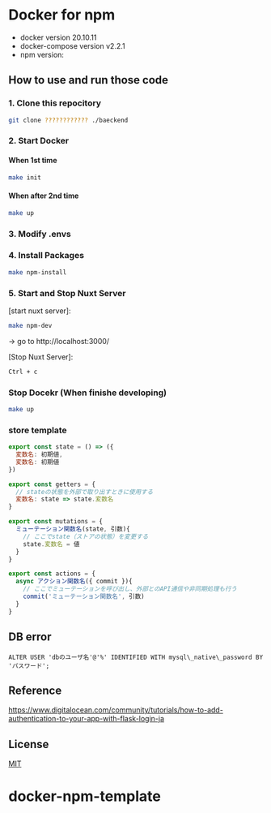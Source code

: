 # Docker for npm

- docker version 20.10.11
- docker-compose version v2.2.1
- npm version:

## How to use and run those code

### 1. Clone this repocitory
```bash
git clone ???????????? ./baeckend

```

### 2. Start Docker

#### When 1st time
```bash
make init
```

#### When after 2nd time
```bash
make up
```

### 3. Modify .envs


### 4. Install Packages
```bash
make npm-install
```

### 5. Start and Stop Nuxt Server

[start nuxt server]:

```bash
make npm-dev
```
-> go to http://localhost:3000/

[Stop Nuxt Server]:

```bash
Ctrl + c
```

### Stop Docekr (When finishe developing)
```bash
make up
```

### store template
```js
export const state = () => ({
  変数名: 初期値,
  変数名: 初期値
})

export const getters = {
  // stateの状態を外部で取り出すときに使用する
  変数名: state => state.変数名
}

export const mutations = {
  ミューテーション関数名(state, 引数){
    // ここでstate（ストアの状態）を変更する
    state.変数名 = 値
  }
}

export const actions = {
  async アクション関数名({ commit }){
    // ここでミューテーションを呼び出し、外部とのAPI通信や非同期処理も行う
    commit('ミューテーション関数名', 引数)
  }
}
```

## DB error
```
ALTER USER 'dbのユーザ名'@'%' IDENTIFIED WITH mysql\_native\_password BY 'パスワード';
```

## Reference
https://www.digitalocean.com/community/tutorials/how-to-add-authentication-to-your-app-with-flask-login-ja

## License
[MIT](./.github/LICENSE)
# docker-npm-template
